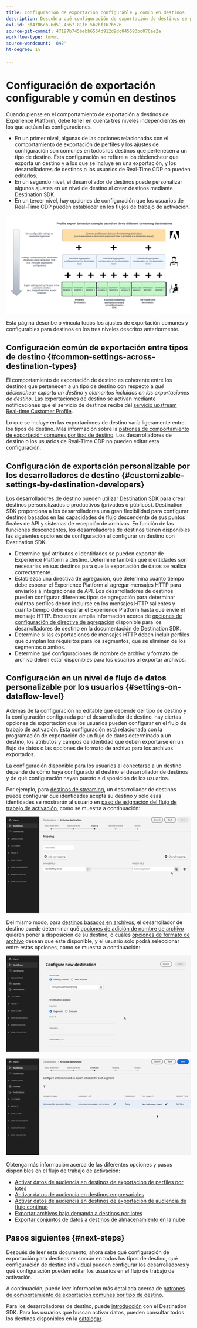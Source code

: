 ```yaml
---
title: Configuración de exportación configurable y común en destinos
description: Descubra qué configuración de exportación de destinos se puede configurar en un nivel de destino y cuáles son fijos y no se pueden editar.
exl-id: 3f4706cb-6d51-4567-81f6-5b2bf167b576
source-git-commit: 47197b745bebb6564d912d9dc045593bc076ae2a
workflow-type: tm+mt
source-wordcount: '842'
ht-degree: 1%

---
```


# Configuración de exportación configurable y común en destinos

Cuando piense en el comportamiento de exportación a destinos de Experience Platform, debe tener en cuenta tres niveles independientes en los que actúan las configuraciones.

* En un primer nivel, algunas de las opciones relacionadas con el comportamiento de exportación de perfiles y los ajustes de configuración son comunes en todos los destinos que pertenecen a un tipo de destino. Esta configuración se refiere a los déclencheur que exporta un destino y a los que se incluye en una exportación, y los desarrolladores de destinos o los usuarios de Real-Time CDP no pueden editarlos.
* En un segundo nivel, el desarrollador de destinos puede personalizar algunos ajustes en un nivel de destino al crear destinos mediante Destination SDK.
* En un tercer nivel, hay opciones de configuración que los usuarios de Real-Time CDP pueden establecer en los flujos de trabajo de activación.

![Diagrama que muestra la interacción entre los ajustes de exportación comunes y configurables para los destinos](/help/destinations/assets/how-destinations-work/profile-export-behavior-diagram.png)

Esta página describe o vincula todos los ajustes de exportación comunes y configurables para destinos en los tres niveles descritos anteriormente.

## Configuración común de exportación entre tipos de destino {#common-settings-across-destination-types}

El comportamiento de exportación de destino es coherente entre los destinos que pertenecen a un tipo de destino con respecto a *qué déclencheur exporta un destino* y *elementos incluidos en las exportaciones de destino*. Las exportaciones de destino se activan mediante notificaciones que el servicio de destinos recibe del [servicio upstream Real-time Customer Profile](https://experienceleague.adobe.com/docs/blueprints-learn/architecture/architecture-overview/platform-applications.html#adobe-experience-platform-%26-applications-detailed-architecture-diagram).

Lo que se incluye en las exportaciones de destino varía ligeramente entre los tipos de destino. Más información sobre la [patrones de comportamiento de exportación comunes por tipo de destino](/help/destinations/how-destinations-work/profile-export-behavior.md). Los desarrolladores de destino o los usuarios de Real-Time CDP no pueden editar esta configuración.

## Configuración de exportación personalizable por los desarrolladores de destino {#customizable-settings-by-destination-developers}

Los desarrolladores de destino pueden utilizar [Destination SDK](/help/destinations/destination-sdk/overview.md) para crear destinos personalizados o productivos (privados o públicos). Destination SDK proporciona a los desarrolladores una gran flexibilidad para configurar destinos basados en las capacidades de flujo descendente de sus puntos finales de API y sistemas de recepción de archivos. En función de las funciones descendentes, los desarrolladores de destinos tienen disponibles las siguientes opciones de configuración al configurar un destino con Destination SDK:

* Determine qué atributos e identidades se pueden exportar de Experience Platform a destino. Determine también qué identidades son necesarias en sus destinos para que la exportación de datos se realice correctamente.
* Establezca una directiva de agregación, que determina cuánto tiempo debe esperar el Experience Platform al agregar mensajes HTTP para enviarlos a integraciones de API. Los desarrolladores de destinos pueden configurar diferentes tipos de agregación para determinar cuántos perfiles deben incluirse en los mensajes HTTP salientes y cuánto tiempo debe esperar el Experience Platform hasta que envíe el mensaje HTTP. Encuentre amplia información acerca de [opciones de configuración de directiva de agregación](../destination-sdk/functionality/destination-configuration/aggregation-policy.md) disponible para los desarrolladores de destino en la documentación de Destination SDK.
* Determine si las exportaciones de mensajes HTTP deben incluir perfiles que cumplan los requisitos para los segmentos, que se eliminen de los segmentos o ambos.
* Determine qué configuraciones de nombre de archivo y formato de archivo deben estar disponibles para los usuarios al exportar archivos.

## Configuración en un nivel de flujo de datos personalizable por los usuarios {#settings-on-dataflow-level}

Además de la configuración no editable que depende del tipo de destino y la configuración configurada por el desarrollador de destino, hay ciertas opciones de exportación que los usuarios pueden configurar en el flujo de trabajo de activación. Esta configuración está relacionada con la programación de exportación de un flujo de datos determinado a un destino, los atributos y campos de identidad que deben exportarse en un flujo de datos o las opciones de formato de archivo para los archivos exportados.

La configuración disponible para los usuarios al conectarse a un destino depende de cómo haya configurado el destino el desarrollador de destinos y de qué configuración hayan puesto a disposición de los usuarios.

Por ejemplo, para [destinos de streaming](/help/destinations/destination-types.md#streaming-destinations), un desarrollador de destinos puede configurar qué identidades acepta su destino y solo esas identidades se mostrarán al usuario en [paso de asignación del flujo de trabajo de activación](/help/destinations/ui/activate-segment-streaming-destinations.md#mapping), como se muestra a continuación:

![Grabación de pantalla de la selección de identidad para el campo de destino en el paso de asignación del flujo de trabajo de activación. ](/help/destinations/assets/how-destinations-work/identity-mapping-example.gif)

Del mismo modo, para [destinos basados en archivos](/help/destinations/destination-types.md#file-based), el desarrollador de destino puede determinar qué [opciones de adición de nombre de archivo](/help/destinations/ui/activate-batch-profile-destinations.md#file-names) quieren poner a disposición de su destino, o cuáles [opciones de formato de archivo](/help/destinations/destination-sdk/guides/batch/configure-file-formatting-options.md) desean que esté disponible, y el usuario solo podrá seleccionar entre estas opciones, como se muestra a continuación:

![Grabación en pantalla de la opción de formato de archivo al conectarse a un destino basado en archivos.](/help/destinations/assets/how-destinations-work/file-formatting-options.gif)

![Grabación de pantalla de la opción de adición de nombre de archivo en el paso de programación del flujo de trabajo de activación. ](/help/destinations/assets/how-destinations-work/filename-append-options.gif)

Obtenga más información acerca de las diferentes opciones y pasos disponibles en el flujo de trabajo de activación:

* [Activar datos de audiencia en destinos de exportación de perfiles por lotes](/help/destinations/ui/activate-batch-profile-destinations.md)
* [Activar datos de audiencia en destinos empresariales](/help/destinations/ui/activate-streaming-profile-destinations.md)
* [Activar datos de audiencia en destinos de exportación de audiencia de flujo continuo](/help/destinations/ui/activate-segment-streaming-destinations.md)
* [Exportar archivos bajo demanda a destinos por lotes](/help/destinations/ui/export-file-now.md)
* [Exportar conjuntos de datos a destinos de almacenamiento en la nube](/help/destinations/ui/export-datasets.md)

## Pasos siguientes {#next-steps}

Después de leer este documento, ahora sabe qué configuración de exportación para destinos es común en todos los tipos de destino, qué configuración de destino individual pueden configurar los desarrolladores y qué configuración pueden editar los usuarios en el flujo de trabajo de activación.

A continuación, puede leer información más detallada acerca de [patrones de comportamiento de exportación comunes por tipo de destino](/help/destinations/how-destinations-work/profile-export-behavior.md).

Para los desarrolladores de destino, puede [introducción](/help/destinations/destination-sdk/getting-started.md) con el Destination SDK. Para los usuarios que buscan activar datos, pueden consultar todos los destinos disponibles en la [catalogar](/help/destinations/catalog/overview.md).
